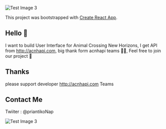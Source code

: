 ![Test Image 3](/NewHorizons.png)

This project was bootstrapped with [Create React App](https://github.com/facebook/create-react-app).

## Hello 👾
I want to build User Interface for Animal Crossing New Horizons, I get API from http://acnhapi.com, big thank form acnhapi teams 👍🏻, Feel free to join our project 🌱

## Thanks
please support developer http://acnhapi.com Teams 

## Contact Me
Twiiter : @priantikoNap

![Test Image 3](/switch.png)
